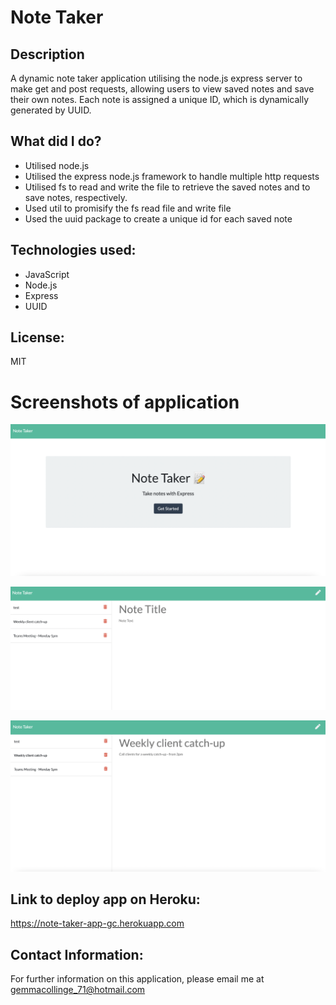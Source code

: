 # Note Taker

## Description

A dynamic note taker application utilising the node.js express server to make get and post requests, allowing users to view saved notes and save their own notes. Each note is assigned a unique ID, which is dynamically generated by UUID.

## What did I do?

- Utilised node.js
- Utilised the express node.js framework to handle multiple http requests
- Utilised fs to read and write the file to retrieve the saved notes and to save notes, respectively.
- Used util to promisify the fs read file and write file
- Used the uuid package to create a unique id for each saved note

## Technologies used:

- JavaScript
- Node.js
- Express
- UUID

## License:

MIT

# Screenshots of application

![Screenshot showcasing application homepage](public/assets/screenshots/note-taker-homepage.png)

![Screenshot showcasing application at /notes route ](public/assets/screenshots/note-taker-app.png)

![Screenshot showcasing specific note](public/assets/screenshots/note-taker-note-view.png)

## Link to deploy app on Heroku:

https://note-taker-app-gc.herokuapp.com

## Contact Information:

For further information on this application, please email me at gemmacollinge_71@hotmail.com
